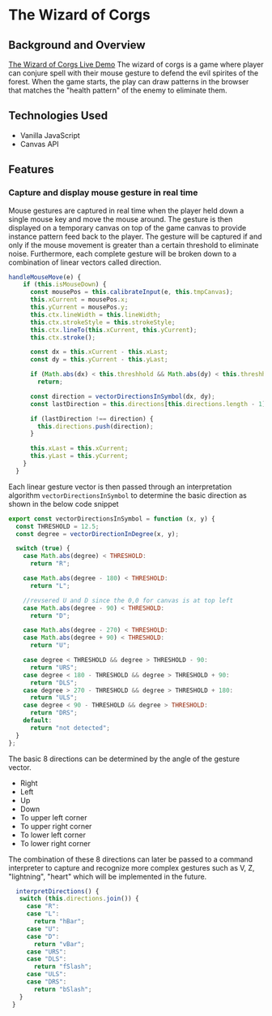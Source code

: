 # The Wizard of Corgs

## Background and Overview

[The Wizard of Corgs Live Demo](https://yuehanh.github.io/the_wizard_of_corgs/)
The wizard of corgs is a game where player can conjure spell with their mouse gesture to defend the evil spirites of the forest.
When the game starts, the play can draw patterns in the browser that matches the "health pattern" of the enemy to eliminate them.

## Technologies Used

- Vanilla JavaScript
- Canvas API

## Features

### Capture and display mouse gesture in real time

Mouse gestures are captured in real time when the player held down a single mouse key and move the mouse around. The gesture is then displayed on a temporary canvas on top of the game canvas to provide instance pattern feed back to the player. The gesture will be captured if and only if the mouse movement is greater than a certain threshold to eliminate noise. Furthermore, each complete gesture will be broken down to a combination of linear vectors called direction.

```js
handleMouseMove(e) {
    if (this.isMouseDown) {
      const mousePos = this.calibrateInput(e, this.tmpCanvas);
      this.xCurrent = mousePos.x;
      this.yCurrent = mousePos.y;
      this.ctx.lineWidth = this.lineWidth;
      this.ctx.strokeStyle = this.strokeStyle;
      this.ctx.lineTo(this.xCurrent, this.yCurrent);
      this.ctx.stroke();

      const dx = this.xCurrent - this.xLast;
      const dy = this.yCurrent - this.yLast;

      if (Math.abs(dx) < this.threshhold && Math.abs(dy) < this.threshhold)
        return;

      const direction = vectorDirectionsInSymbol(dx, dy);
      const lastDirection = this.directions[this.directions.length - 1];

      if (lastDirection !== direction) {
        this.directions.push(direction);
      }

      this.xLast = this.xCurrent;
      this.yLast = this.yCurrent;
    }
  }
```

Each linear gesture vector is then passed through an interpretation algorithm `vectorDirectionsInSymbol` to determine the basic direction as shown in the below code snippet

```js
export const vectorDirectionsInSymbol = function (x, y) {
  const THRESHOLD = 12.5;
  const degree = vectorDirectionInDegree(x, y);

  switch (true) {
    case Math.abs(degree) < THRESHOLD:
      return "R";

    case Math.abs(degree - 180) < THRESHOLD:
      return "L";

    //revsered U and D since the 0,0 for canvas is at top left
    case Math.abs(degree - 90) < THRESHOLD:
      return "D";

    case Math.abs(degree - 270) < THRESHOLD:
    case Math.abs(degree + 90) < THRESHOLD:
      return "U";

    case degree < THRESHOLD && degree > THRESHOLD - 90:
      return "URS";
    case degree < 180 - THRESHOLD && degree > THRESHOLD + 90:
      return "DLS";
    case degree > 270 - THRESHOLD && degree > THRESHOLD + 180:
      return "ULS";
    case degree < 90 - THRESHOLD && degree > THRESHOLD:
      return "DRS";
    default:
      return "not detected";
  }
};
```

The basic 8 directions can be determined by the angle of the gesture vector.

- Right
- Left
- Up
- Down
- To upper left corner
- To upper right corner
- To lower left corner
- To lower right corner

The combination of these 8 directions can later be passed to a command interpreter to capture and recognize more complex gestures such as V, Z, "lightning", "heart" which will be implemented in the future.

```js
  interpretDirections() {
   switch (this.directions.join()) {
     case "R":
     case "L":
       return "hBar";
     case "U":
     case "D":
       return "vBar";
     case "URS":
     case "DLS":
       return "fSlash";
     case "ULS":
     case "DRS":
       return "bSlash";
   }
 }
```
